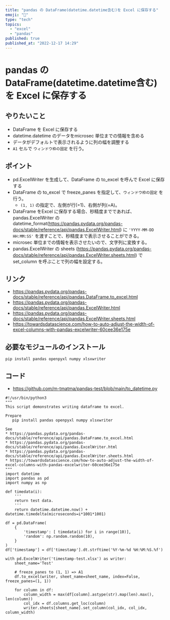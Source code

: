 ```yaml
---
title: "pandas の DataFrame(datetime.datetime含む)を Excel に保存する"
emoji: "🎃"
type: "tech"
topics:
  - "excel"
  - "pandas"
published: true
published_at: "2022-12-17 14:29"
---
```


# pandas の DataFrame(datetime.datetime含む)を Excel に保存する

## やりたいこと

* DataFrame を Excel に保存する
* datetime.datetime のデータをmicrosec 単位までの情報を含める
* データがデフォルトで表示されるように列の幅を調整する
* `A1` セルで `ウィンドウ枠の固定` を行う。

## ポイント

* pd.ExcelWriter を生成して、DataFrame の to_excel を呼んで Excel に保存する
* DataFrame の to_excel で freeze_panes を指定して、`ウィンドウ枠の固定` を行う。
   * `(1, 1)` の指定で、左側が行(=1)、右側が列(=A)。
* DataFrame をExcel に保存する場合、秒精度までであれば、 pandas.ExcelWriter の datetime_format(https://pandas.pydata.org/pandas-docs/stable/reference/api/pandas.ExcelWriter.html) に `'YYYY-MM-DD HH:MM:SS'` を渡すことで、秒精度まで表示させることができる。
* microsec 単位までの情報を表示させたいので、文字列に変換する。
* pandas.ExcelWriter の sheets (https://pandas.pydata.org/pandas-docs/stable/reference/api/pandas.ExcelWriter.sheets.html) で set_column を呼ぶことで列の幅を設定する。

## リンク

* https://pandas.pydata.org/pandas-docs/stable/reference/api/pandas.DataFrame.to_excel.html
* https://pandas.pydata.org/pandas-docs/stable/reference/api/pandas.ExcelWriter.html
* https://pandas.pydata.org/pandas-docs/stable/reference/api/pandas.ExcelWriter.sheets.html
* https://towardsdatascience.com/how-to-auto-adjust-the-width-of-excel-columns-with-pandas-excelwriter-60cee36e175e

## 必要なモジュールのインストール

```
pip install pandas openpyxl numpy xlsxwriter
```

## コード

* https://github.com/m-tmatma/pandas-test/blob/main/to_datetime.py

```
#!/usr/bin/python3
"""
This script demonstrates writing dataframe to excel.

Prepare
   pip install pandas openpyxl numpy xlsxwriter

See
* https://pandas.pydata.org/pandas-docs/stable/reference/api/pandas.DataFrame.to_excel.html
* https://pandas.pydata.org/pandas-docs/stable/reference/api/pandas.ExcelWriter.html
* https://pandas.pydata.org/pandas-docs/stable/reference/api/pandas.ExcelWriter.sheets.html
* https://towardsdatascience.com/how-to-auto-adjust-the-width-of-excel-columns-with-pandas-excelwriter-60cee36e175e
"""
import datetime
import pandas as pd
import numpy as np

def timedata(i):
    '''
    return test data.
    '''
    return datetime.datetime.now() + datetime.timedelta(microseconds=i*1001*1001)

df = pd.DataFrame(
    {
        'timestamp': [ timedata(i) for i in range(10)],
        'random': np.random.random(10),
    }
)
df['timestamp'] = df['timestamp'].dt.strftime('%Y-%m-%d %H:%M:%S.%f')

with pd.ExcelWriter('timestamp-test.xlsx') as writer:
    sheet_name='Test'

    # freeze_panes to (1, 1) => A1
    df.to_excel(writer, sheet_name=sheet_name, index=False, freeze_panes=(1, 1))

    for column in df:
        column_width = max(df[column].astype(str).map(len).max(), len(column))
        col_idx = df.columns.get_loc(column)
        writer.sheets[sheet_name].set_column(col_idx, col_idx, column_width)
```